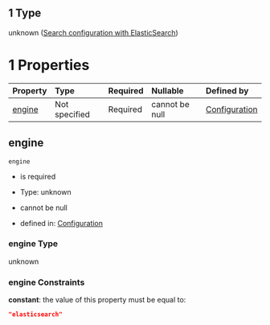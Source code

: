 ## 1 Type

unknown ([Search configuration with ElasticSearch](conf-properties-search-settings-anyof-search-configuration-with-elasticsearch.md))

# 1 Properties

| Property          | Type          | Required | Nullable       | Defined by                                                                                                                                                                   |
| :---------------- | :------------ | :------- | :------------- | :--------------------------------------------------------------------------------------------------------------------------------------------------------------------------- |
| [engine](#engine) | Not specified | Required | cannot be null | [Configuration](conf-properties-search-settings-anyof-search-configuration-with-elasticsearch-properties-engine.md "undefined#/properties/search/anyOf/1/properties/engine") |

## engine



`engine`

*   is required

*   Type: unknown

*   cannot be null

*   defined in: [Configuration](conf-properties-search-settings-anyof-search-configuration-with-elasticsearch-properties-engine.md "undefined#/properties/search/anyOf/1/properties/engine")

### engine Type

unknown

### engine Constraints

**constant**: the value of this property must be equal to:

```json
"elasticsearch"
```
